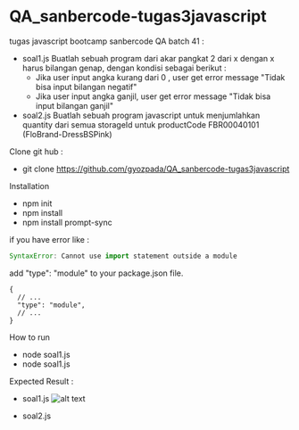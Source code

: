 # QA_sanbercode-tugas3javascript
tugas javascript bootcamp sanbercode QA batch 41 :
- soal1.js Buatlah sebuah program dari akar pangkat 2 dari x dengan x harus bilangan genap, dengan kondisi sebagai berikut :
    - Jika user input angka kurang dari 0 , user get error message "Tidak bisa input bilangan negatif" 
    - Jika user input angka ganjil, user get error message "Tidak bisa input bilangan ganjil"
- soal2.js Buatlah sebuah program javascript untuk menjumlahkan quantity dari semua storageId untuk productCode FBR00040101 (FloBrand-DressBSPink) 

Clone git hub :
- git clone https://github.com/gyozpada/QA_sanbercode-tugas3javascript

Installation
- npm init
- npm install
- npm install prompt-sync

if you have error like :
```javascript
SyntaxError: Cannot use import statement outside a module
```

add "type": "module" to your package.json file.
```
{
  // ...
  "type": "module",
  // ...
}

```

How to run

- node soal1.js
- node soal1.js


Expected Result :
- soal1.js
![alt text](https://github.com/gyozpada/QA_sanbercode-tugas3javascript/blob/master/images/soal1.png?raw=true)


- soal2.js
